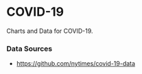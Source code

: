 # COVID-19
Charts and Data for COVID-19.

### Data Sources
* https://github.com/nytimes/covid-19-data
